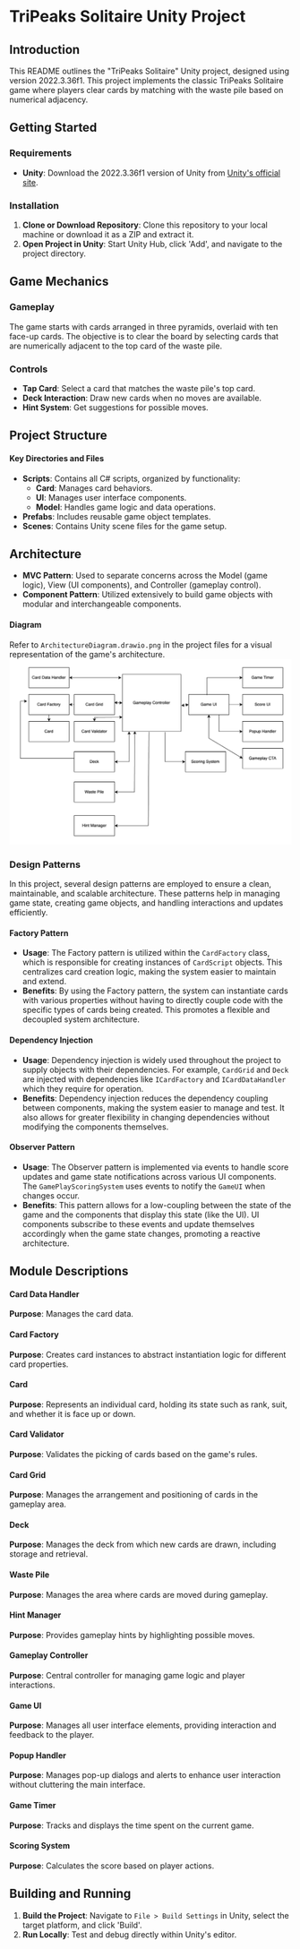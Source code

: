 # TriPeaks Solitaire Unity Project

## Introduction
This README outlines the "TriPeaks Solitaire" Unity project, designed using version 2022.3.36f1. This project implements the classic TriPeaks Solitaire game where players clear cards by matching with the waste pile based on numerical adjacency.

## Getting Started

### Requirements
- **Unity**: Download the 2022.3.36f1 version of Unity from [Unity's official site](http://unity3d.com/get-unity).

### Installation
1. **Clone or Download Repository**: Clone this repository to your local machine or download it as a ZIP and extract it.
2. **Open Project in Unity**: Start Unity Hub, click 'Add', and navigate to the project directory.

## Game Mechanics

### Gameplay
The game starts with cards arranged in three pyramids, overlaid with ten face-up cards. The objective is to clear the board by selecting cards that are numerically adjacent to the top card of the waste pile.

### Controls
- **Tap Card**: Select a card that matches the waste pile's top card.
- **Deck Interaction**: Draw new cards when no moves are available.
- **Hint System**: Get suggestions for possible moves.

## Project Structure

#### Key Directories and Files
- **Scripts**: Contains all C# scripts, organized by functionality:
  - **Card**: Manages card behaviors.
  - **UI**: Manages user interface components.
  - **Model**: Handles game logic and data operations.
- **Prefabs**: Includes reusable game object templates.
- **Scenes**: Contains Unity scene files for the game setup.

## Architecture
- **MVC Pattern**: Used to separate concerns across the Model (game logic), View (UI components), and Controller (gameplay control).
- **Component Pattern**: Utilized extensively to build game objects with modular and interchangeable components.

#### Diagram
Refer to `ArchitectureDiagram.drawio.png` in the project files for a visual representation of the game's architecture.
![Architecture Diagram](ArchitectureDiagram.drawio.png "Architecture Diagram")


### Design Patterns

In this project, several design patterns are employed to ensure a clean, maintainable, and scalable architecture. These patterns help in managing game state, creating game objects, and handling interactions and updates efficiently.

#### Factory Pattern
- **Usage**: The Factory pattern is utilized within the `CardFactory` class, which is responsible for creating instances of `CardScript` objects. This centralizes card creation logic, making the system easier to maintain and extend.
- **Benefits**: By using the Factory pattern, the system can instantiate cards with various properties without having to directly couple code with the specific types of cards being created. This promotes a flexible and decoupled system architecture.

#### Dependency Injection
- **Usage**: Dependency injection is widely used throughout the project to supply objects with their dependencies. For example, `CardGrid` and `Deck` are injected with dependencies like `ICardFactory` and `ICardDataHandler` which they require for operation.
- **Benefits**: Dependency injection reduces the dependency coupling between components, making the system easier to manage and test. It also allows for greater flexibility in changing dependencies without modifying the components themselves.

#### Observer Pattern
- **Usage**: The Observer pattern is implemented via events to handle score updates and game state notifications across various UI components. The `GamePlayScoringSystem` uses events to notify the `GameUI` when changes occur.
- **Benefits**: This pattern allows for a low-coupling between the state of the game and the components that display this state (like the UI). UI components subscribe to these events and update themselves accordingly when the game state changes, promoting a reactive architecture.



## Module Descriptions

#### Card Data Handler
**Purpose**: Manages the card data.

#### Card Factory
**Purpose**: Creates card instances to abstract instantiation logic for different card properties.

#### Card
**Purpose**: Represents an individual card, holding its state such as rank, suit, and whether it is face up or down.

#### Card Validator
**Purpose**: Validates the picking of cards based on the game's rules.

#### Card Grid
**Purpose**: Manages the arrangement and positioning of cards in the gameplay area.

#### Deck
**Purpose**: Manages the deck from which new cards are drawn, including storage and retrieval.

#### Waste Pile
**Purpose**: Manages the area where cards are moved during gameplay.

#### Hint Manager
**Purpose**: Provides gameplay hints by highlighting possible moves.

#### Gameplay Controller
**Purpose**: Central controller for managing game logic and player interactions.

#### Game UI
**Purpose**: Manages all user interface elements, providing interaction and feedback to the player.

#### Popup Handler
**Purpose**: Manages pop-up dialogs and alerts to enhance user interaction without cluttering the main interface.

#### Game Timer
**Purpose**: Tracks and displays the time spent on the current game.

#### Scoring System
**Purpose**: Calculates the score based on player actions.

## Building and Running
1. **Build the Project**: Navigate to `File > Build Settings` in Unity, select the target platform, and click 'Build'.
2. **Run Locally**: Test and debug directly within Unity's editor.
